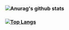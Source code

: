### ![Anurag's github stats](https://github-readme-stats.vercel.app/api?username=ruigege66&show_icons=true&theme=radical)

### [![Top Langs](https://github-readme-stats.vercel.app/api/top-langs/?username=ruigege66&layout=compact)](https://github.com/anuraghazra/github-readme-stats)

<!--
**ruigege66/ruigege66** is a ✨ _special_ ✨ repository because its `README.md` (this file) appears on your GitHub profile.

Here are some ideas to get you started:

- 🔭 I’m currently working on ...
- 🌱 I’m currently learning ...
- 👯 I’m looking to collaborate on ...
- 🤔 I’m looking for help with ...
- 💬 Ask me about ...
- 📫 How to reach me: ...
- 😄 Pronouns: ...
- ⚡ Fun fact: ...
-->
